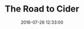 ---
layout:     post
title:      "The Road to Cider"
date:       2016-07-26 12:33:00
categories: updates
---
